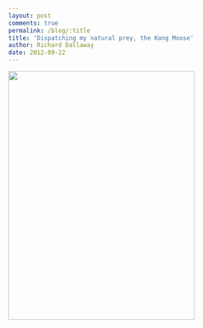 ```yaml
---
layout: post
comments: true
permalink: /blog/:title
title: 'Dispatching my natural prey, the Kong Moose'
author: Richard Dallaway
date: 2012-09-22
---
```


<div>
<a href="//static.skitters.dallaway.com/Gphoto.JPG">
<img width="374" src="//static.skitters.dallaway.com/Gphoto.JPG.500.JPG" height="500">
</a>
</div>



 
    
